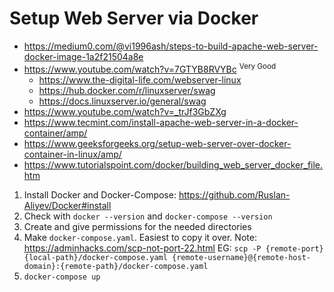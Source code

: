 # Setup Web Server via Docker

- https://medium0.com/@vi1996ash/steps-to-build-apache-web-server-docker-image-1a2f21504a8e
- https://www.youtube.com/watch?v=7GTYB8RVYBc <sup>Very Good</sup>
	- https://www.the-digital-life.com/webserver-linux
	- https://hub.docker.com/r/linuxserver/swag
	- https://docs.linuxserver.io/general/swag
- https://www.youtube.com/watch?v=_trJf3GbZXg
- https://www.tecmint.com/install-apache-web-server-in-a-docker-container/amp/
- https://www.geeksforgeeks.org/setup-web-server-over-docker-container-in-linux/amp/
- https://www.tutorialspoint.com/docker/building_web_server_docker_file.htm

1. Install Docker and Docker-Compose: https://github.com/Ruslan-Aliyev/Docker#install
2. Check with `docker --version` and `docker-compose --version`
3. Create and give permissions for the needed directories
4. Make `docker-compose.yaml`. Easiest to copy it over. Note: https://adminhacks.com/scp-not-port-22.html EG: `scp -P {remote-port} {local-path}/docker-compose.yaml {remote-username}@{remote-host-domain}:{remote-path}/docker-compose.yaml`
5. `docker-compose up`
